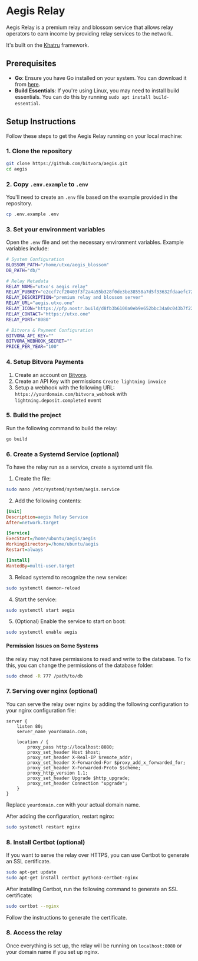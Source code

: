 # Aegis Relay

Aegis Relay is a premium relay and blossom service that allows relay operators to earn income by providing relay services to the network.

It's built on the [Khatru](https://khatru.nostr.technology) framework.

## Prerequisites

- **Go**: Ensure you have Go installed on your system. You can download it from [here](https://golang.org/dl/).
- **Build Essentials**: If you're using Linux, you may need to install build essentials. You can do this by running `sudo apt install build-essential`.

## Setup Instructions

Follow these steps to get the Aegis Relay running on your local machine:

### 1. Clone the repository

```bash
git clone https://github.com/bitvora/aegis.git
cd aegis
```

### 2. Copy `.env.example` to `.env`

You'll need to create an `.env` file based on the example provided in the repository.

```bash
cp .env.example .env
```

### 3. Set your environment variables

Open the `.env` file and set the necessary environment variables. Example variables include:

```bash
# System Configuration
BLOSSOM_PATH="/home/utxo/aegis_blossom"
DB_PATH="db/"

# Relay Metadata
RELAY_NAME="utxo's aegis relay"
RELAY_PUBKEY="e2ccf7cf20403f3f2a4a55b328f0de3be38558a7d5f33632fdaaefc726c1c8eb"
RELAY_DESCRIPTION="premium relay and blossom server"
RELAY_URL="aegis.utxo.one"
RELAY_ICON="https://pfp.nostr.build/d8fb3b6100a0eb9e652bbc34a0c043b7f225dc74e4ed6d733d0e059f9bd444d4.jpg"
RELAY_CONTACT="https://utxo.one"
RELAY_PORT="8080"

# Bitvora & Payment Configuration
BITVORA_API_KEY=""
BITVORA_WEBHOOK_SECRET=""
PRICE_PER_YEAR="100"
```

### 4. Setup Bitvora Payments

1. Create an account on [Bitvora](https://bitvora.com).
2. Create an API Key with permissions `Create lightning invoice`
3. Setup a webhook with the following URL: `https://yourdomain.com/bitvora_webhook` with `lightning.deposit.completed` event

### 5. Build the project

Run the following command to build the relay:

```bash
go build
```

### 6. Create a Systemd Service (optional)

To have the relay run as a service, create a systemd unit file.

1. Create the file:

```bash
sudo nano /etc/systemd/system/aegis.service
```

2. Add the following contents:

```ini
[Unit]
Description=aegis Relay Service
After=network.target

[Service]
ExecStart=/home/ubuntu/aegis/aegis
WorkingDirectory=/home/ubuntu/aegis
Restart=always

[Install]
WantedBy=multi-user.target
```

3. Reload systemd to recognize the new service:

```bash
sudo systemctl daemon-reload
```

4. Start the service:

```bash
sudo systemctl start aegis
```

5. (Optional) Enable the service to start on boot:

```bash
sudo systemctl enable aegis
```

#### Permission Issues on Some Systems

the relay may not have permissions to read and write to the database. To fix this, you can change the permissions of the database folder:

```bash
sudo chmod -R 777 /path/to/db
```

### 7. Serving over nginx (optional)

You can serve the relay over nginx by adding the following configuration to your nginx configuration file:

```nginx
server {
    listen 80;
    server_name yourdomain.com;

    location / {
        proxy_pass http://localhost:8080;
        proxy_set_header Host $host;
        proxy_set_header X-Real-IP $remote_addr;
        proxy_set_header X-Forwarded-For $proxy_add_x_forwarded_for;
        proxy_set_header X-Forwarded-Proto $scheme;
        proxy_http_version 1.1;
        proxy_set_header Upgrade $http_upgrade;
        proxy_set_header Connection "upgrade";
    }
}
```

Replace `yourdomain.com` with your actual domain name.

After adding the configuration, restart nginx:

```bash
sudo systemctl restart nginx
```

### 8. Install Certbot (optional)

If you want to serve the relay over HTTPS, you can use Certbot to generate an SSL certificate.

```bash
sudo apt-get update
sudo apt-get install certbot python3-certbot-nginx
```

After installing Certbot, run the following command to generate an SSL certificate:

```bash
sudo certbot --nginx
```

Follow the instructions to generate the certificate.

### 8. Access the relay

Once everything is set up, the relay will be running on `localhost:8080` or your domain name if you set up nginx.
